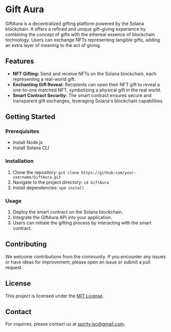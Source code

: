 # Gift Aura

GiftAura is a decentralized gifting platform powered by the Solana blockchain. It offers a refined and unique gift-giving experience by combining the concept of gifts with the ethereal essence of blockchain technology. Users can exchange NFTs representing tangible gifts, adding an extra layer of meaning to the act of giving.

## Features

- **NFT Gifting:** Send and receive NFTs on the Solana blockchain, each representing a real-world gift.
- **Enchanting Gift Reveal:** Recipients can open their NFT gift to reveal a one-to-one matched NFT, symbolizing a physical gift in the real world.
- **Smart Contract Security:** The smart contract ensures secure and transparent gift exchanges, leveraging Solana's blockchain capabilities.

## Getting Started

### Prerequisites

- Install Node.js
- Install Solana CLI

### Installation

1. Clone the repository: `git clone https://github.com/your-username/GiftAura.git`
2. Navigate to the project directory: `cd GiftAura`
3. Install dependencies: `npm install`

### Usage

1. Deploy the smart contract on the Solana blockchain.
2. Integrate the GiftAura API into your application.
3. Users can initiate the gifting process by interacting with the smart contract.

## Contributing

We welcome contributions from the community. If you encounter any issues or have ideas for improvement, please open an issue or submit a pull request.

## License

This project is licensed under the [MIT License](LICENSE).

## Contact

For inquiries, please contact us at spirity.jsc@gmail.com.
